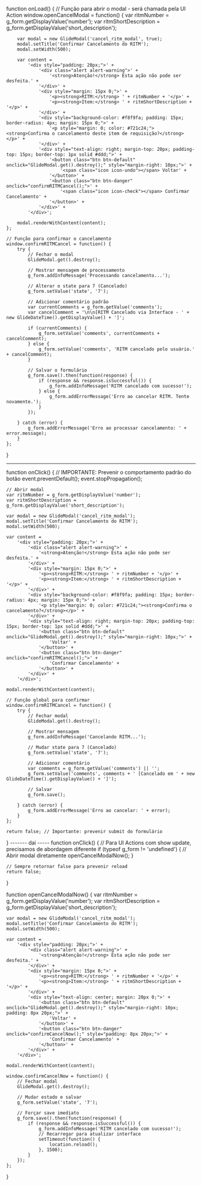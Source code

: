 
function onLoad() {
    // Função para abrir o modal - será chamada pela UI Action
    window.openCancelModal = function() {
        var ritmNumber = g_form.getDisplayValue('number');
        var ritmShortDescription = g_form.getDisplayValue('short_description');
        
        var modal = new GlideModal('cancel_ritm_modal', true);
        modal.setTitle('Confirmar Cancelamento do RITM');
        modal.setWidth(500);
        
        var content = 
            '<div style="padding: 20px;">' +
                '<div class="alert alert-warning">' +
                    '<strong>Atenção!</strong> Esta ação não pode ser desfeita.' +
                '</div>' +
                '<div style="margin: 15px 0;">' +
                    '<p><strong>RITM:</strong> ' + ritmNumber + '</p>' +
                    '<p><strong>Item:</strong> ' + ritmShortDescription + '</p>' +
                '</div>' +
                '<div style="background-color: #f8f9fa; padding: 15px; border-radius: 4px; margin: 15px 0;">' +
                    '<p style="margin: 0; color: #721c24;"><strong>Confirma o cancelamento deste item de requisição?</strong></p>' +
                '</div>' +
                '<div style="text-align: right; margin-top: 20px; padding-top: 15px; border-top: 1px solid #ddd;">' +
                    '<button class="btn btn-default" onclick="GlideModal.get().destroy();" style="margin-right: 10px;">' +
                        '<span class="icon icon-undo"></span> Voltar' +
                    '</button>' +
                    '<button class="btn btn-danger" onclick="confirmRITMCancel();">' +
                        '<span class="icon icon-check"></span> Confirmar Cancelamento' +
                    '</button>' +
                '</div>' +
            '</div>';
        
        modal.renderWithContent(content);
    };
    
    // Função para confirmar o cancelamento
    window.confirmRITMCancel = function() {
        try {
            // Fechar o modal
            GlideModal.get().destroy();
            
            // Mostrar mensagem de processamento
            g_form.addInfoMessage('Processando cancelamento...');
            
            // Alterar o state para 7 (Cancelado)
            g_form.setValue('state', '7');
            
            // Adicionar comentário padrão
            var currentComments = g_form.getValue('comments');
            var cancelComment = '\n\n[RITM Cancelado via Interface - ' + new GlideDateTime().getDisplayValue() + ']';
            
            if (currentComments) {
                g_form.setValue('comments', currentComments + cancelComment);
            } else {
                g_form.setValue('comments', 'RITM cancelado pelo usuário.' + cancelComment);
            }
            
            // Salvar o formulário
            g_form.save().then(function(response) {
                if (response && response.isSuccessful()) {
                    g_form.addInfoMessage('RITM cancelado com sucesso!');
                } else {
                    g_form.addErrorMessage('Erro ao cancelar RITM. Tente novamente.');
                }
            });
            
        } catch (error) {
            g_form.addErrorMessage('Erro ao processar cancelamento: ' + error.message);
        }
    };
}

------

function onClick() {
    // IMPORTANTE: Prevenir o comportamento padrão do botão
    event.preventDefault();
    event.stopPropagation();
    
    // Abrir modal
    var ritmNumber = g_form.getDisplayValue('number');
    var ritmShortDescription = g_form.getDisplayValue('short_description');
    
    var modal = new GlideModal('cancel_ritm_modal');
    modal.setTitle('Confirmar Cancelamento do RITM');
    modal.setWidth(500);
    
    var content = 
        '<div style="padding: 20px;">' +
            '<div class="alert alert-warning">' +
                '<strong>Atenção!</strong> Esta ação não pode ser desfeita.' +
            '</div>' +
            '<div style="margin: 15px 0;">' +
                '<p><strong>RITM:</strong> ' + ritmNumber + '</p>' +
                '<p><strong>Item:</strong> ' + ritmShortDescription + '</p>' +
            '</div>' +
            '<div style="background-color: #f8f9fa; padding: 15px; border-radius: 4px; margin: 15px 0;">' +
                '<p style="margin: 0; color: #721c24;"><strong>Confirma o cancelamento?</strong></p>' +
            '</div>' +
            '<div style="text-align: right; margin-top: 20px; padding-top: 15px; border-top: 1px solid #ddd;">' +
                '<button class="btn btn-default" onclick="GlideModal.get().destroy();" style="margin-right: 10px;">' +
                    'Voltar' +
                '</button>' +
                '<button class="btn btn-danger" onclick="confirmRITMCancel();">' +
                    'Confirmar Cancelamento' +
                '</button>' +
            '</div>' +
        '</div>';
    
    modal.renderWithContent(content);
    
    // Função global para confirmar
    window.confirmRITMCancel = function() {
        try {
            // Fechar modal
            GlideModal.get().destroy();
            
            // Mostrar mensagem
            g_form.addInfoMessage('Cancelando RITM...');
            
            // Mudar state para 7 (Cancelado)
            g_form.setValue('state', '7');
            
            // Adicionar comentário
            var comments = g_form.getValue('comments') || '';
            g_form.setValue('comments', comments + ' [Cancelado em ' + new GlideDateTime().getDisplayValue() + ']');
            
            // Salvar
            g_form.save();
            
        } catch (error) {
            g_form.addErrorMessage('Erro ao cancelar: ' + error);
        }
    };
    
    return false; // Importante: prevenir submit do formulário
}
------- dai -----
function onClick() {
    // Para UI Actions com show update, precisamos de abordagem diferente
    if (typeof g_form != 'undefined') {
        // Abrir modal diretamente
        openCancelModalNow();
    }
    
    // Sempre retornar false para prevenir reload
    return false;
}

function openCancelModalNow() {
    var ritmNumber = g_form.getDisplayValue('number');
    var ritmShortDescription = g_form.getDisplayValue('short_description');
    
    var modal = new GlideModal('cancel_ritm_modal');
    modal.setTitle('Confirmar Cancelamento do RITM');
    modal.setWidth(500);
    
    var content = 
        '<div style="padding: 20px;">' +
            '<div class="alert alert-warning">' +
                '<strong>Atenção!</strong> Esta ação não pode ser desfeita.' +
            '</div>' +
            '<div style="margin: 15px 0;">' +
                '<p><strong>RITM:</strong> ' + ritmNumber + '</p>' +
                '<p><strong>Item:</strong> ' + ritmShortDescription + '</p>' +
            '</div>' +
            '<div style="text-align: center; margin: 20px 0;">' +
                '<button class="btn btn-default" onclick="GlideModal.get().destroy();" style="margin-right: 10px; padding: 8px 20px;">' +
                    'Voltar' +
                '</button>' +
                '<button class="btn btn-danger" onclick="confirmCancelNow();" style="padding: 8px 20px;">' +
                    'Confirmar Cancelamento' +
                '</button>' +
            '</div>' +
        '</div>';
    
    modal.renderWithContent(content);
    
    window.confirmCancelNow = function() {
        // Fechar modal
        GlideModal.get().destroy();
        
        // Mudar estado e salvar
        g_form.setValue('state', '7');
        
        // Forçar save imediato
        g_form.save().then(function(response) {
            if (response && response.isSuccessful()) {
                g_form.addInfoMessage('RITM cancelado com sucesso!');
                // Recarregar para atualizar interface
                setTimeout(function() {
                    location.reload();
                }, 1500);
            }
        });
    };
}
